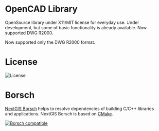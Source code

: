 # OpenCAD Library

OpenSource library under X11/MIT license for everyday use. Under development,
but some of basic functionality is already available.
Now supported DWG R2000.

Now supported only the DWG R2000 format.

# License

![License](https://img.shields.io/badge/License-X11%2FMIT-blue.svg?maxAge=2592000)

# Borsch

[NextGIS Borsch](https://github.com/nextgis-borsch/borsch) helps to resolve
dependencies of building C/C++ libraries and applications. NextGIS Borsch is based on [CMake](https://cmake.org/).

[![Borsch compatible](https://img.shields.io/badge/Borsch-compatible-orange.svg?style=flat)](https://github.com/nextgis-borsch/borsch)
